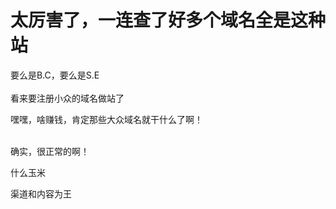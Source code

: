 # 太厉害了，一连查了好多个域名全是这种站


要么是B.C，要么是S.E<br />
<br />
看来要注册小众的域名做站了

嘿嘿，啥赚钱，肯定那些大众域名就干什么了啊！<br />
<br />
<img src="static/image/smiley/default/lol.gif" smilieid="12" border="0" alt="" /><img src="static/image/smiley/default/lol.gif" smilieid="12" border="0" alt="" /><img src="static/image/smiley/default/lol.gif" smilieid="12" border="0" alt="" />

确实，很正常的啊！

什么玉米

渠道和内容为王
